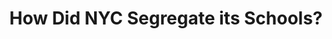 ---
layout: docset-gallery
title: "How Did NYC Segregate its Schools?"
weight: 5
featured: holc-map.jpg
featuredAlt: Map of Brooklyn showing different neighborhoods as good or bad investments
draft: true
cards:
- title: Housing Policies and Patterns
  img: holc-map.jpg
  alt: Map of Brooklyn showing different neighborhoods as good or bad investments
  text: need a blurb here
  btn:
    text: View primary sources
    url: /topics/how-did-nyc-segregate/housing-policies-patterns/
- title: School Zones and Feeder Patterns
  img: district-21-population-maps.jpg
  alt: Map showing segregation of of Black students in school districts
  text: need a blurb here
  btn:
    text: View primary sources
    url: /topics/how-did-nyc-segregate/school-zones-feeder-patterns/
- title: Racist and Ableist Ideas
  img: the-controversial-moynihan-report.jpg
  alt: Newspaper clipping
  text: need a blurb here
  btn:
    text: View primary sources
    url: /topics/how-did-nyc-segregate/racist-ableist-ideas/
- title: Tests, Labels, and Discipline
  img: mark-twain-on-51st-state-3.jpg
  alt: Still image from a news report showing a young black boy in a classroom doing school work
  text: need a blurb here
  btn:
    text: View primary sources
    url: /topics/how-did-nyc-segregate/tests-labels-discipline
- title: School Governance and Democratic Control
  img: clark-hits-integration-plan.jpg
  alt: Newspaper clipping
  text: need a blurb here
  btn:
    text: View primary sources
    url: /topics/how-did-nyc-segregate/school-governance-democratic-control/
- title: Mark Twain Today
  img: mark-twain-school-performance-dashboard.jpg
  alt: Report with graphs
  text: need a blurb here
  btn:
    text: View primary sources
    url: /topics/how-did-nyc-segregate/mark-twain-today
---